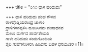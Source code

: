 +++
title = "೦೧೧ ಧಾಳಿ ಹರಿದುದು"

+++
ಧಾಳಿ ಹರಿದುದು ಪಂಚ ಗೌಳವ  
ರಾಳವೊಡ್ಡಿಯರಾಂಧ್ರ ಜಾಳಾಂ   
ದ್ರಾಳಿಗಳನಪ್ಪಳಿಸಿ ಹೂಡಿಸಿದನು ಮಹಾಧನವ  
ಮೇಲು ದುರ್ಗದ ಪಾರ್ವತೇಯರಿ  
ಗಾಳು ಹರಿದುದು ಸಂದುಗೊಂದಿಯ  
ಶೈಲ ಗುಹೆಗಳೊಳರಸಿ ಹಿಡಿದನು ಬಹಳ ಧನಯುತರ     ॥11॥